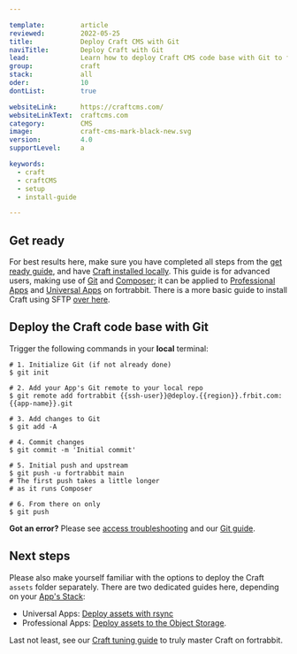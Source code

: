 ```yaml
---

template:         article
reviewed:         2022-05-25
title:            Deploy Craft CMS with Git 
naviTitle:        Deploy Craft with Git
lead:             Learn how to deploy Craft CMS code base with Git to fortrabbit. 
group:            craft
stack:            all
oder:             10
dontList:         true

websiteLink:      https://craftcms.com/
websiteLinkText:  craftcms.com
category:         CMS
image:            craft-cms-mark-black-new.svg
version:          4.0
supportLevel:     a

keywords:
  - craft
  - craftCMS
  - setup
  - install-guide

---
```




## Get ready

For best results here, make sure you have completed all steps from the [get ready guide](/craft-about), and have [Craft installed locally](craft-install-local). This guide is for advanced users, making use of [Git](/git) and [Composer](/composer); it can be applied to [Professional Apps](/app-pro) and [Universal Apps](/app-uni) on fortrabbit. There is a more basic guide to install Craft using SFTP [over here](/craft-upload-sftp).


## Deploy the Craft code base with Git

Trigger the following commands in your **local** terminal:

```
# 1. Initialize Git (if not already done)
$ git init

# 2. Add your App's Git remote to your local repo
$ git remote add fortrabbit {{ssh-user}}@deploy.{{region}}.frbit.com:{{app-name}}.git

# 3. Add changes to Git
$ git add -A

# 4. Commit changes
$ git commit -m 'Initial commit'

# 5. Initial push and upstream
$ git push -u fortrabbit main
# The first push takes a little longer
# as it runs Composer

# 6. From there on only
$ git push
```

**Got an error?** Please see [access troubleshooting](/access-methods#toc-troubleshooting) and our [Git guide](/git).


## Next steps

Please also make yourself familiar with the options to deploy the Craft `assets` folder separately. There are two dedicated guides here, depending on your [App's Stack](/craft-about#toc-1-1-choose-your-stack): 

* Universal Apps: [Deploy assets with rsync](/craft-assets-uni)
* Professional Apps: [Deploy assets to the Object Storage](/craft-assets-pro).

Last not least, see our [Craft tuning guide](/craft-tune) to truly master Craft on fortrabbit.
